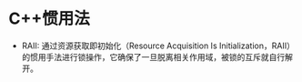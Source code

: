 # C++惯用法

+ RAII: 通过资源获取即初始化（Resource Acquisition Is Initialization，RAII）的惯用手法进行锁操作，它确保了一旦脱离相关作用域，被锁的互斥就自行解开。
